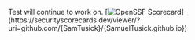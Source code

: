 Test will continue to work on. 
[![OpenSSF Scorecard](htt‌ps://api.securityscorecards.dev/projects/github.com/{SamTusick}/{SamuelTusick.github.io}/badge)]
(htt‌ps://securityscorecards.dev/viewer/?uri=github.com/{SamTusick}/{SamuelTusick.github.io})
